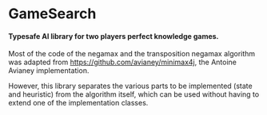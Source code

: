 # GameSearch

#### Typesafe AI library for two players perfect knowledge games.

Most of the code of the negamax and the transposition negamax algorithm was adapted from https://github.com/avianey/minimax4j, the Antoine Avianey implementation.

However, this library separates the various parts to be implemented (state and heuristic) from the algorithm itself, which can be used without having to extend one of the implementation classes.
